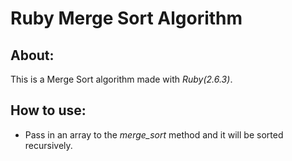 # Ruby Merge Sort Algorithm

## About:
This is a Merge Sort algorithm made with *Ruby(2.6.3)*.

## How to use:
* Pass in an array to the *merge_sort* method and it will be sorted recursively.